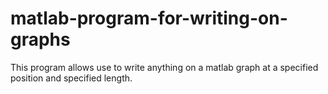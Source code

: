 # matlab-program-for-writing-on-graphs
This program allows use to write anything on a matlab graph at a specified position and specified length. 
